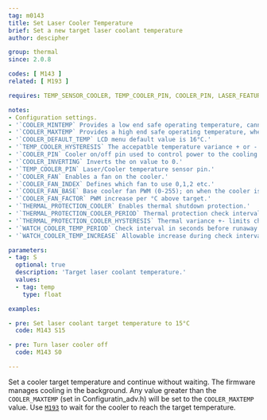 ```yaml
---
tag: m0143
title: Set Laser Cooler Temperature
brief: Set a new target laser coolant temperature
author: descipher

group: thermal
since: 2.0.8

codes: [ M143 ]
related: [ M193 ]

requires: TEMP_SENSOR_COOLER, TEMP_COOLER_PIN, COOLER_PIN, LASER_FEATURE

notes:
- Configuration settings.
- '`COOLER_MINTEMP` Provides a low end safe operating temperature, cannot be lower than 1°C. CO2 lasers tubes can be damaged with values less than 15°C.'
- '`COOLER_MAXTEMP` Provides a high end safe operating temperature, when breached the system will shutdown if `THERMAL_PROTECTION_COOLER` is defined. CO2 laser tube life degrades exponentially at temperatures above 24°C.'
- '`COOLER_DEFAULT_TEMP` LCD menu default value is 16°C.'
- '`TEMP_COOLER_HYSTERESIS` The accepatble temperature variance + or - to the target.'
- '`COOLER_PIN` Cooler on/off pin used to control power to the cooling element.'
- '`COOLER_INVERTING` Inverts the on value to 0.'
- '`TEMP_COOLER_PIN` Laser/Cooler temperature sensor pin.'
- '`COOLER_FAN` Enables a fan on the cooler.'
- '`COOLER_FAN_INDEX` Defines which fan to use 0,1,2 etc.'
- '`COOLER_FAN_BASE` Base cooler fan PWM (0-255); on when the cooler is enabled.'
- '`COOLER_FAN_FACTOR` PWM increase per °C above target.'
- '`THERMAL_PROTECTION_COOLER` Enables thermal shutdown protection.'
- '`THERMAL_PROTECTION_COOLER_PERIOD` Thermal protection check interval in seconds.'
- '`THERMAL_PROTECTION_COOLER_HYSTERESIS` Thermal variance +- limits check interval.'
- '`WATCH_COOLER_TEMP_PERIOD` Check interval in seconds before runaway condition shutdown.'
- '`WATCH_COOLER_TEMP_INCREASE` Allowable increase during check interval.'

parameters:
- tag: S
  optional: true
  description: 'Target laser coolant temperature.'
  values:
  - tag: temp
    type: float

examples:

- pre: Set laser coolant target temperature to 15°C
  code: M143 S15

- pre: Turn laser cooler off
  code: M143 S0

---
```


Set a cooler target temperature and continue without waiting. The firmware manages cooling in the background.
Any value greater than the `COOLER_MAXTEMP` (set in Configuratin_adv.h) will be set to the `COOLER_MAXTEMP` value.
Use [`M193`](/docs/gcode/M193.html) to wait for the cooler to reach the target temperature.

